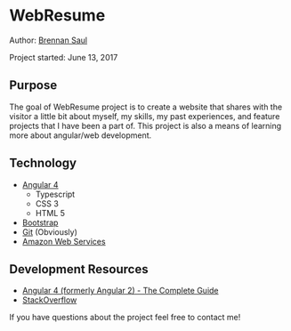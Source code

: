 # WebResume
Author:          [Brennan Saul](brennansaul.info)

Project started: June 13, 2017

## Purpose
The goal of WebResume project is to create a website that shares with the visitor a 
little bit about myself, my skills, my past experiences, and feature projects that I have been
a part of. This project is also a means of learning more about angular/web development.

## Technology
- [Angular 4](https://cli.angular.io/)
  - Typescript
  - CSS 3
  - HTML 5
- [Bootstrap](https://getbootstrap.com/)
- [Git](https://github.com/) (Obviously)
- [Amazon Web Services](https://aws.amazon.com/)

## Development Resources
- [Angular 4 (formerly Angular 2) - The Complete Guide](https://www.udemy.com/the-complete-guide-to-angular-2/learn/v4/overview)
- [StackOverflow](https://stackoverflow.com/)

If you have questions about the project feel free to contact me!
